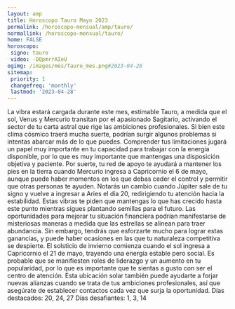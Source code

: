 ```yaml
---
layout: amp
title: Horoscopo Tauro Mayo 2023 
permalink: /horoscopo-mensual/amp/tauro/
normallink: /horoscopo-mensual/tauro/
home: FALSE
horoscopo:
 signo: tauro
 video: -DQpmrrAIeU
ogimg: /images/mes/Tauro_mes.png#2023-04-28
sitemap:
 priority: 1
 changefreq: 'monthly'
 lastmod: '2023-04-28'
---
```



La vibra estará cargada durante este mes, estimable Tauro, a medida que el sol, Venus y Mercurio transitan por el apasionado Sagitario, activando el sector de tu carta astral que rige las ambiciones profesionales. Si bien este clima cósmico traerá mucha suerte, podrían surgir algunos problemas si intentas abarcar más de lo que puedes. Comprender tus limitaciones jugará un papel muy importante en tu capacidad para trabajar con la energía disponible, por lo que es muy importante que mantengas una disposición objetiva y paciente. Por suerte, tu red de apoyo te ayudará a mantener los pies en la tierra cuando Mercurio ingresa a Capricornio el 6 de mayo, aunque puede haber momentos en los que debas ceder el control y permitir que otras personas te ayuden.
Notarás un cambio cuando Júpiter sale de tu signo y vuelve a ingresar a Aries el día 20, redirigiendo tu atención hacia la estabilidad. Estas vibras te piden que mantengas lo que has crecido hasta este punto mientras sigues plantando semillas para el futuro. Las oportunidades para mejorar tu situación financiera podrían manifestarse de misteriosas maneras a medida que las estrellas se alinean para traer abundancia. Sin embargo, tendrás que esforzarte mucho para lograr estas ganancias, y puede haber ocasiones en las que tu naturaleza competitiva se despierte.
El solsticio de invierno comienza cuando el sol ingresa a Capricornio el 21 de mayo, trayendo una energía estable pero social. Es probable que se manifiesten roles de liderazgo y un aumento en tu popularidad, por lo que es importante que te sientas a gusto con ser el centro de atención. Esta ubicación solar también puede ayudarte a forjar nuevas alianzas cuando se trata de tus ambiciones profesionales, así que asegúrate de establecer contactos cada vez que surja la oportunidad.
Días destacados: 20, 24, 27
Días desafiantes: 1, 3, 14